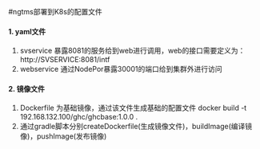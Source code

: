 #ngtms部署到K8s的配置文件
#### 1. yaml文件
1. svservice 暴露8081的服务给到web进行调用，web的接口需要定义为：http://SVSERVICE:8081/intf
2. webservice 通过NodePor暴露30001的端口给到集群外进行访问

#### 2. 镜像文件
1. Dockerfile 为基础镜像，通过该文件生成基础的配置文件
  docker build -t 192.168.132.100/ghc/ghcbase:1.0.0 .
2. 通过gradle脚本分别createDockerfile(生成镜像文件)，buildImage(编译镜像)，pushImage(发布镜像)
